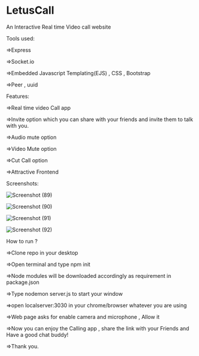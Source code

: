 # LetusCall
An Interactive Real time Video call website 

Tools used:

=>Express

=>Socket.io

=>Embedded Javascript Templating(EJS) , CSS , Bootstrap

=>Peer , uuid

Features:

=>Real time video Call app 

=>Invite option which you can share with your friends and invite them to talk with you.

=>Audio mute option 

=>Video Mute option 

=>Cut Call option 

=>Attractive Frontend 

Screenshots:

![Screenshot (89)](https://user-images.githubusercontent.com/51224447/162752124-5599326b-9517-4a51-93c9-6712a7689b9a.png)

![Screenshot (90)](https://user-images.githubusercontent.com/51224447/162752165-2e8112f2-92f7-474f-9e72-62976b232814.png)

![Screenshot (91)](https://user-images.githubusercontent.com/51224447/162752203-4e55e04b-0738-4d2e-ac29-09e5865b345e.png)

![Screenshot (92)](https://user-images.githubusercontent.com/51224447/162752230-8c9785cf-49c8-483f-b121-6ec93ae76abb.png)

How to run ?

=>Clone repo in your desktop 

=>Open terminal and type npm init

=>Node modules will be downloaded accordingly as requirement in package.json

=>Type nodemon server.js to start your window

=>open localserver:3030 in your chrome/browser whatever you are using

=>Web page asks for enable camera and microphone , Allow it

=>Now you can enjoy the Calling app , share the link with your Friends and Have a good chat buddy!

=>Thank you.


